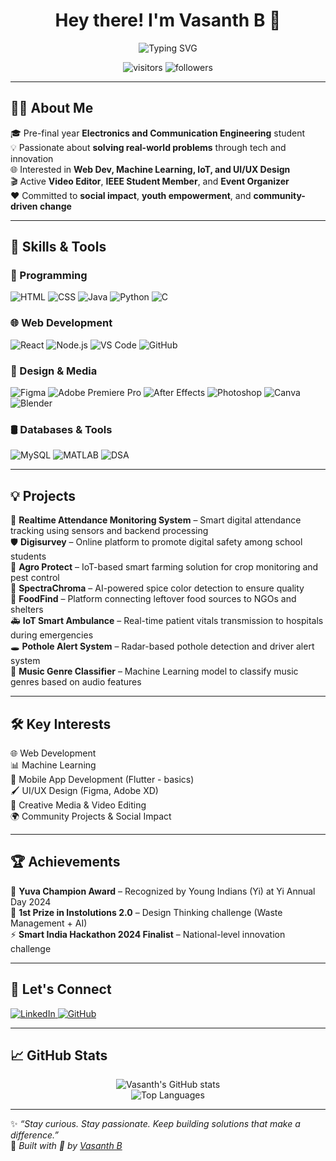 <!-- README.md -->

<h1 align="center">Hey there! I'm Vasanth B 👋</h1>
<p align="center">
  <img src="https://readme-typing-svg.herokuapp.com?font=Fira+Code&size=24&duration=4000&pause=1000&color=0BE7FF&width=500&lines=Electronics+%26+Communication+Engineer;Tech-Enthusiast+%7C+Problem+Solver;Creative+Coder+%7C+Web+Developer;Passionate+about+Tech+%26+Impact+🚀" alt="Typing SVG" />
</p>

<p align="center">
  <img src="https://komarev.com/ghpvc/?username=vasanthhh-codes&style=flat-square&color=blue" alt="visitors" />
  <img src="https://img.shields.io/github/followers/vasanthhh-codes?label=Follow&style=social" alt="followers" />
</p>

---

## 👨‍💼 About Me

🎓 Pre-final year **Electronics and Communication Engineering** student  
💡 Passionate about **solving real-world problems** through tech and innovation  
🌐 Interested in **Web Dev, Machine Learning, IoT, and UI/UX Design**  
🎬 Active **Video Editor**, **IEEE Student Member**, and **Event Organizer**  
❤️ Committed to **social impact**, **youth empowerment**, and **community-driven change**

---

## 🚀 Skills & Tools

### 🧠 Programming
![HTML](https://img.shields.io/badge/HTML-E44D26?style=for-the-badge&logo=html5&logoColor=white)
![CSS](https://img.shields.io/badge/CSS-264de4?style=for-the-badge&logo=css3&logoColor=white)
![Java](https://img.shields.io/badge/Java-ED8B00?style=for-the-badge&logo=openjdk&logoColor=white)
![Python](https://img.shields.io/badge/Python-3776AB?style=for-the-badge&logo=python&logoColor=white)
![C](https://img.shields.io/badge/C-00599C?style=for-the-badge&logo=c&logoColor=white)

### 🌐 Web Development
![React](https://img.shields.io/badge/React-20232A?style=for-the-badge&logo=react&logoColor=61DAFB)
![Node.js](https://img.shields.io/badge/Node.js-339933?style=for-the-badge&logo=nodedotjs&logoColor=white)
![VS Code](https://img.shields.io/badge/VSCode-007ACC?style=for-the-badge&logo=visualstudiocode&logoColor=white)
![GitHub](https://img.shields.io/badge/GitHub-100000?style=for-the-badge&logo=github&logoColor=white)

### 🎨 Design & Media
![Figma](https://img.shields.io/badge/Figma-F24E1E?style=for-the-badge&logo=figma&logoColor=white)
![Adobe Premiere Pro](https://img.shields.io/badge/Premiere_Pro-9999FF?style=for-the-badge&logo=adobe-premiere-pro&logoColor=white)
![After Effects](https://img.shields.io/badge/After_Effects-9999FF?style=for-the-badge&logo=adobe-after-effects&logoColor=white)
![Photoshop](https://img.shields.io/badge/Photoshop-31A8FF?style=for-the-badge&logo=adobe-photoshop&logoColor=white)
![Canva](https://img.shields.io/badge/Canva-00C4CC?style=for-the-badge&logo=canva&logoColor=white)
![Blender](https://img.shields.io/badge/Blender-F5792A?style=for-the-badge&logo=blender&logoColor=white)

### 🛢️ Databases & Tools
![MySQL](https://img.shields.io/badge/MySQL-4479A1?style=for-the-badge&logo=mysql&logoColor=white)
![MATLAB](https://img.shields.io/badge/MATLAB-ff6600?style=for-the-badge&logo=mathworks&logoColor=white)
![DSA](https://img.shields.io/badge/DSA-Java%2FPython-blue?style=for-the-badge)

---

## 💡 Projects

📶 **Realtime Attendance Monitoring System** – Smart digital attendance tracking using sensors and backend processing  
🛡️ **Digisurvey** – Online platform to promote digital safety among school students  
🌾 **Agro Protect** – IoT-based smart farming solution for crop monitoring and pest control  
🌈 **SpectraChroma** – AI-powered spice color detection to ensure quality  
🍱 **FoodFind** – Platform connecting leftover food sources to NGOs and shelters  
🚑 **IoT Smart Ambulance** – Real-time patient vitals transmission to hospitals during emergencies  
🕳️ **Pothole Alert System** – Radar-based pothole detection and driver alert system  
🎵 **Music Genre Classifier** – Machine Learning model to classify music genres based on audio features

---

## 🛠️ Key Interests

🌐 Web Development  
📊 Machine Learning  
📱 Mobile App Development (Flutter - basics)  
🖌️ UI/UX Design (Figma, Adobe XD)  
🎥 Creative Media & Video Editing  
🌍 Community Projects & Social Impact

---

## 🏆 Achievements

🥇 **Yuva Champion Award** – Recognized by Young Indians (Yi) at Yi Annual Day 2024  
🥈 **1st Prize in Instolutions 2.0** – Design Thinking challenge (Waste Management + AI)  
⚡ **Smart India Hackathon 2024 Finalist** – National-level innovation challenge  

---

## 🔗 Let's Connect

<p align="left">
  <a href="https://www.linkedin.com/in/vasanthhh-codes/" target="_blank">
    <img alt="LinkedIn" src="https://img.shields.io/badge/LinkedIn-0077B5?style=flat&logo=linkedin&logoColor=white" />
  </a>
  <a href="https://github.com/vasanthhh-codes" target="_blank">
    <img alt="GitHub" src="https://img.shields.io/badge/GitHub-181717?style=flat&logo=github&logoColor=white" />
  </a>
  <!-- Optional Website -->
  <!-- <a href="https://yourwebsite.com" target="_blank">
    <img alt="Website" src="https://img.shields.io/badge/Portfolio-000000?style=flat&logo=google-chrome&logoColor=white" />
  </a> -->
</p>

---

## 📈 GitHub Stats

<p align="center">
  <img src="https://github-readme-stats.vercel.app/api?username=vasanthhh-codes&show_icons=true&theme=radical" alt="Vasanth's GitHub stats" />
  <br />
  <img src="https://github-readme-stats.vercel.app/api/top-langs/?username=vasanthhh-codes&layout=compact&theme=radical" alt="Top Languages" />
</p>

---

✨ *“Stay curious. Stay passionate. Keep building solutions that make a difference.”*  
🔧 *Built with 💙 by [Vasanth B](https://github.com/vasanthhh-codes)*
